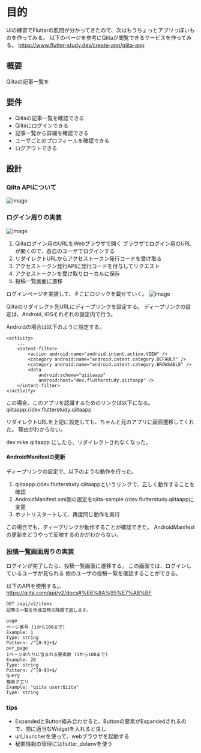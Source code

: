 # 目的
UIの練習でFlutterの肌間が分かってきたので、次はもうちょっとアプリっぽいものを作ってみる。
以下のページを参考にQiitaが閲覧できるサービスを作ってみる。
https://www.flutter-study.dev/create-app/qiita-app

## 概要
Qiitaの記事一覧を

## 要件
- Qiitaの記事一覧を確認できる
- Qiitaにログインできる
- 記事一覧から詳細を確認できる
- ユーザごとのプロフィールを確認できる
- ログアウトできる

## 設計
### Qiita APIについて
![image](https://user-images.githubusercontent.com/33741792/131454938-c8cfffaa-0ad8-4433-a8f6-2d81292d97ed.png)


### ログイン周りの実装
![image](https://user-images.githubusercontent.com/33741792/131505440-17b112a3-9fff-4d2b-8750-0d4c2ee644fb.png)

1. Qiitaログイン用のURLをWebブラウザで開く
ブラウザでログイン用のURLが開くので、各自のユーザでログインする
2. リダイレクトURLからアクセストークン発行コードを受け取る
3. アクセストークン発行APIに発行コードを付与してリクエスト
4. アクセストークンを受け取りローカルに保存
5. 投稿一覧画面に遷移

ログインページを実装して、そこにロジックを載せていく。
![image](https://user-images.githubusercontent.com/33741792/131508441-a1b10f39-28ce-4a81-a66f-8d0815897bc7.png)

Qiitaのリダイレクト先URLにディープリンクを設定する。
ディープリンクの設定は、Android, iOSそれぞれの設定内で行う。

Androidの場合は以下のように設定する。
```
<activity>
    ...
    <intent-filter>
        <action android:name="android.intent.action.VIEW" />
        <category android:name="android.intent.category.DEFAULT" />
        <category android:name="android.intent.category.BROWSABLE" />
        <data
            android:scheme="qiitaapp"
            android:host="dev.flutterstudy.qiitaapp" />
    </intent-filter>
</activity>
```

この場合、このアプリを認識するためのリンクは以下になる。
qiitaapp://dev.flutterstudy.qiitaapp

リダイレクトURLを上記に設定しても、ちゃんと元のアプリに画面遷移してくれた。
理由がわからない。

dev.mike.qiitaapp にしたら、リダイレクトされなくなった。

#### AndroidManifestの更新
ディープリンクの設定で、以下のような動作を行った。
1. qiitaapp://dev.flutterstudy.qiitaappというリンクで、正しく動作することを確認
2. AndroidManifest.xml側の設定をqiita-sample://dev.flutterstudy.qiitaappに変更
3. ホットリスタートして、再度同じ動作を実行

この場合でも、ディープリンクが動作することが確認できた。
AndroidManifestの更新をどうやって反映するのかがわからない。


### 投稿一覧画面周りの実装
ログインが完了したら、投稿一覧画面に遷移する。
この画面では、ログインしているユーザが見られる
他のユーザの投稿一覧を確認することができる。

以下のAPIを使用する。、
https://qiita.com/api/v2/docs#%E6%8A%95%E7%A8%BF
```
GET /api/v2/items
記事の一覧を作成日時の降順で返します。

page
ページ番号 (1から100まで)
Example: 1
Type: string
Pattern: /^[0-9]+$/
per_page
1ページあたりに含まれる要素数 (1から100まで)
Example: 20
Type: string
Pattern: /^[0-9]+$/
query
検索クエリ
Example: "qiita user:Qiita"
Type: string
```


### tips
- ExpandedとButton組み合わせると、Buttonの要素がExpandedされるので、間に適当なWidgetを入れると良し
- url_launcherを使って、webブラウザを起動する
- 秘匿情報の管理にはflutter_dotenvを使う